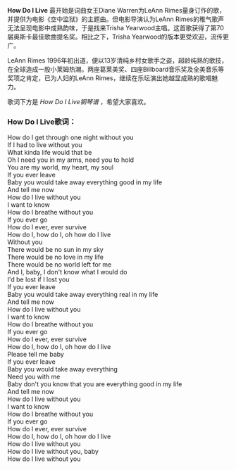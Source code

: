 

**How Do I Live** 最开始是词曲女王Diane Warren为LeAnn
Rimes量身订作的歌，并提供为电影《空中监狱》的主题曲。但电影导演认为LeAnn Rimes的稚气歌声无法呈现电影中成熟韵味，于是找来Trisha
Yearwood主唱。这首歌获得了第70届奥斯卡最佳歌曲提名奖。相比之下，Trisha Yearwood的版本更受欢迎，流传更广。

  
LeAnn Rimes
1996年初出道，便以13岁清纯乡村女歌手之姿，超龄纯熟的歌技，在全球造成一股小莱姆热潮。两座葛莱美奖、四座Billboard音乐奖及全美音乐等奖项之肯定，已为人妇的LeAnn
Rimes，继续在乐坛演出她越显成熟的歌唱魅力。

  
歌词下方是 _How Do I Live钢琴谱_ ，希望大家喜欢。

### How Do I Live歌词：

How do I get through one night without you  
If I had to live without you  
What kinda life would that be  
Oh I need you in my arms, need you to hold  
You are my world, my heart, my soul  
If you ever leave  
Baby you would take away everything good in my life  
And tell me now  
How do I live without you  
I want to know  
How do I breathe without you  
If you ever go  
How do I ever, ever survive  
How do I, how do I, oh how do I live  
Without you  
There would be no sun in my sky  
There would be no love in my life  
There would be no world left for me  
And I, baby, I don't know what I would do  
I'd be lost if I lost you  
If you ever leave  
Baby you would take away everything real in my life  
And tell me now  
How do I live without you  
I want to know  
How do I breathe without you  
If you ever go  
How do I ever, ever survive  
How do I, how do I, oh how do I live  
Please tell me baby  
If you ever leave  
Baby you would take away everything  
Need you with me  
Baby don't you know that you are everything good in my life  
And tell me now  
How do I live without you  
I want to know  
How do I breathe without you  
If you ever go  
How do I ever, ever survive  
How do I, how do I, oh how do I live  
How do I live without you  
How do I live without you, baby  
How do I live without you

